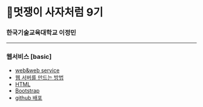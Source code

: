 # 🦁멋쟁이 사자처럼 9기
### 한국기술교육대학교 이정민
****
    
### 웹서비스 [basic]
* <a href="./web&web service.md">web&web service</a>
* <a href="./웹 서버를 만드는 방법.md">웹 서버를 만드는 방법</a>
* <a href="./HTML 필기.md">HTML</a>
* <a href="./Bootstrap.md">Bootstrap</a>
* <a href="./github 배포.md">github 배포</a>

    
